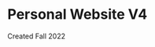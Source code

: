 # Personal Website V4
Created Fall 2022
<!--
# 404: Page Under Construction

More information about Zo can be found at these web locations:
- <a href="https://github.com/zdisanto">GitHub</a>
- <a href="https://www.linkedin.com/in/zdisanto">LinkedIn</a> 
-->
